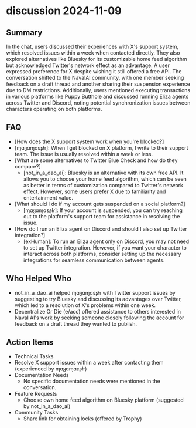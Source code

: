 # discussion 2024-11-09

## Summary
 In the chat, users discussed their experiences with X's support system, which resolved issues within a week when contacted directly. They also explored alternatives like Bluesky for its customizable home feed algorithm but acknowledged Twitter's network effect as an advantage. A user expressed preference for X despite wishing it still offered a free API. The conversation shifted to the NavalAI community, with one member seeking feedback on a draft thread and another sharing their suspension experience due to DM restrictions. Additionally, users mentioned executing transactions in various platforms like Puppy Butthole and discussed running Eliza agents across Twitter and Discord, noting potential synchronization issues between characters operating on both platforms.

## FAQ
 - [How does the X support system work when you're blocked?] 
  - [ɱɑყɑɱɑεʂƚɾ]: When I get blocked on X platform, I write to their support team. The issue is usually resolved within a week or less.
- [What are some alternatives to Twitter Blue Check and how do they compare?]
  - [not_in_a_dao_ai]: Bluesky is an alternative with its own free API. It allows you to choose your home feed algorithm, which can be seen as better in terms of customization compared to Twitter's network effect. However, some users prefer X due to familiarity and entertainment value.
- [What should I do if my account gets suspended on a social platform?] 
  - [ɱɑყɑɱɑεʂƚɾ]: If your account is suspended, you can try reaching out to the platform's support team for assistance in resolving the issue.
- [How do I run an Eliza agent on Discord and should I also set up Twitter integration?] 
  - [exHuman]: To run an Eliza agent only on Discord, you may not need to set up Twitter integration. However, if you want your character to interact across both platforms, consider setting up the necessary integrations for seamless communication between agents.

## Who Helped Who
 - not_in_a_dao_ai helped ɱɑყɑɱɑεʂƚɾ with Twitter support issues by suggesting to try Bluesky and discussing its advantages over Twitter, which led to a resolution of X's problems within one week.
- Decentralize Or Die (e/acc) offered assistance to others interested in Naval AI's work by seeking someone closely following the account for feedback on a draft thread they wanted to publish.

## Action Items
 - Technical Tasks
  - Resolve X support issues within a week after contacting them (experienced by ɱɑყɑɱɑεʂƚɾ)
- Documentation Needs
  - No specific documentation needs were mentioned in the conversation.
- Feature Requests
  - Choose own home feed algorithm on Bluesky platform (suggested by not_in_a_dao_ai)
- Community Tasks
  - Share link for obtaining locks (offered by Trophy)

